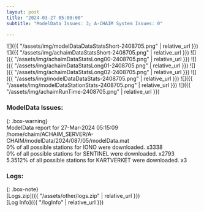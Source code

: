 ```yaml
---
layout: post
title: "2024-03-27 05:00:00"
subtitle: "ModelData Issues: 3; A-CHAIM System Issues: 0"

---
```


![]({{ "/assets/img/modelDataDataStatsShort-2408705.png" | relative_url }})
![]({{ "/assets/img/achaimDataStatsShort-2408705.png" | relative_url }})
![]({{ "/assets/img/achaimDataStatsLong00-2408705.png" | relative_url }})
![]({{ "/assets/img/achaimDataStatsLong01-2408705.png" | relative_url }})
![]({{ "/assets/img/achaimDataStatsLong02-2408705.png" | relative_url }})
![]({{ "/assets/img/modelDataDataStats-2408705.png" | relative_url }})
![]({{ "/assets/img/modelDataStationStats-2408705.png" | relative_url }})
![]({{ "/assets/img/achaimRunTime-2408705.png" | relative_url }})


### ModelData Issues:  
  
{: .box-warning}  
 ModelData report for 27-Mar-2024 05:15:09   
 /home/chaim/ACHAIM_SERVER/A-CHAIM/modelData/2024/087/05/modelData.mat   
 0% of all possible stations for IONO were downloaded. x3338   
 0% of all possible stations for SENTINEL were downloaded. x2793   
 5.3512% of all possible stations for KARTVERKET were downloaded. x3   
  


### Logs:  
  
{: .box-note}  
[Logs.zip]({{ "/assets/other/logs.zip" | relative_url }})  
[Log Info]({{ "/logInfo" | relative_url }})  
